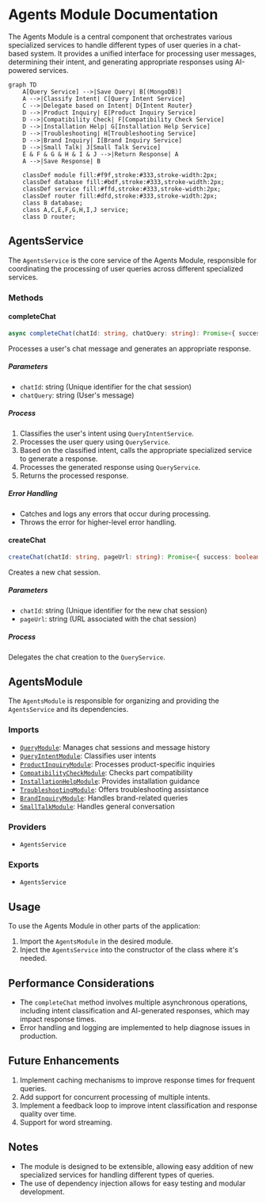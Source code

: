 # Agents Module Documentation

The Agents Module is a central component that orchestrates various specialized services to handle different types of user queries in a chat-based system. It provides a unified interface for processing user messages, determining their intent, and generating appropriate responses using AI-powered services.

```mermaid
graph TD
    A[Query Service] -->|Save Query| B[(MongoDB)]
    A -->|Classify Intent| C[Query Intent Service]
    C -->|Delegate based on Intent| D{Intent Router}
    D -->|Product Inquiry| E[Product Inquiry Service]
    D -->|Compatibility Check| F[Compatibility Check Service]
    D -->|Installation Help| G[Installation Help Service]
    D -->|Troubleshooting| H[Troubleshooting Service]
    D -->|Brand Inquiry| I[Brand Inquiry Service]
    D -->|Small Talk| J[Small Talk Service]
    E & F & G & H & I & J -->|Return Response| A
    A -->|Save Response| B

    classDef module fill:#f9f,stroke:#333,stroke-width:2px;
    classDef database fill:#bdf,stroke:#333,stroke-width:2px;
    classDef service fill:#ffd,stroke:#333,stroke-width:2px;
    classDef router fill:#dfd,stroke:#333,stroke-width:2px;
    class B database;
    class A,C,E,F,G,H,I,J service;
    class D router;
```

## AgentsService

The `AgentsService` is the core service of the Agents Module, responsible for coordinating the processing of user queries across different specialized services.

### Methods

#### completeChat

```typescript
async completeChat(chatId: string, chatQuery: string): Promise<{ success: boolean; role: string; content: string }>
```

Processes a user's chat message and generates an appropriate response.

##### Parameters

- `chatId`: string (Unique identifier for the chat session)
- `chatQuery`: string (User's message)

##### Process

1. Classifies the user's intent using `QueryIntentService`.
2. Processes the user query using `QueryService`.
3. Based on the classified intent, calls the appropriate specialized service to generate a response.
4. Processes the generated response using `QueryService`.
5. Returns the processed response.

##### Error Handling

- Catches and logs any errors that occur during processing.
- Throws the error for higher-level error handling.

#### createChat

```typescript
createChat(chatId: string, pageUrl: string): Promise<{ success: boolean; message: string; chatId: string; pageUrl: string }>
```

Creates a new chat session.

##### Parameters

- `chatId`: string (Unique identifier for the new chat session)
- `pageUrl`: string (URL associated with the chat session)

##### Process

Delegates the chat creation to the `QueryService`.

## AgentsModule

The `AgentsModule` is responsible for organizing and providing the `AgentsService` and its dependencies.

### Imports


- [`QueryModule`](./query.md): Manages chat sessions and message history
- [`QueryIntentModule`](./query-intent.md): Classifies user intents
- [`ProductInquiryModule`](./product-inquiry.md): Processes product-specific inquiries
- [`CompatibilityCheckModule`](./compatibility-check.md): Checks part compatibility
- [`InstallationHelpModule`](./installation-help.md): Provides installation guidance
- [`TroubleshootingModule`](./troubleshooting.md): Offers troubleshooting assistance
- [`BrandInquiryModule`](./brand-inquiry.md): Handles brand-related queries
- [`SmallTalkModule`](./small-talk.md): Handles general conversation

### Providers

- `AgentsService`

### Exports

- `AgentsService`

## Usage

To use the Agents Module in other parts of the application:

1. Import the `AgentsModule` in the desired module.
2. Inject the `AgentsService` into the constructor of the class where it's needed.

## Performance Considerations

- The `completeChat` method involves multiple asynchronous operations, including intent classification and AI-generated responses, which may impact response times.
- Error handling and logging are implemented to help diagnose issues in production.

## Future Enhancements

1. Implement caching mechanisms to improve response times for frequent queries.
2. Add support for concurrent processing of multiple intents.
3. Implement a feedback loop to improve intent classification and response quality over time.
4. Support for word streaming.

## Notes

- The module is designed to be extensible, allowing easy addition of new specialized services for handling different types of queries.
- The use of dependency injection allows for easy testing and modular development.